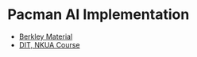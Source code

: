 # Pacman AI Implementation

- [Berkley Material](http://ai.berkeley.edu/project_overview.html)
- [DIT, NKUA Course](http://cgi.di.uoa.gr/~ys02/)
